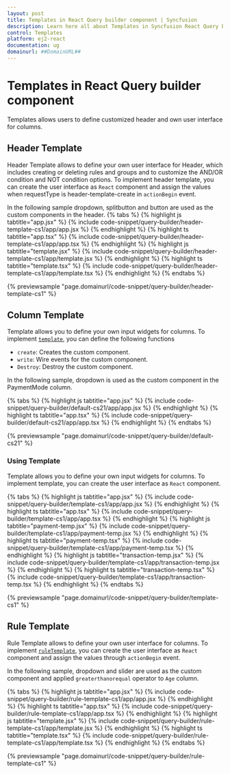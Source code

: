 ```yaml
---
layout: post
title: Templates in React Query builder component | Syncfusion
description: Learn here all about Templates in Syncfusion React Query builder component of Syncfusion Essential JS 2 and more.
control: Templates 
platform: ej2-react
documentation: ug
domainurl: ##DomainURL##
---
```


# Templates in React Query builder component

Templates allows users to define customized header and own user interface for columns.

## Header Template

Header Template allows to define your own user interface for Header, which includes creating or deleting rules and groups and to customize the AND/OR condition and NOT condition options. To implement header template, you can create the user interface as `React` component and assign the values when requestType is header-template-create in `actionBegin` event.

In the following sample dropdown, splitbutton and button are used as the custom components in the header.
{% tabs %}
{% highlight js tabtitle="app.jsx" %}
{% include code-snippet/query-builder/header-template-cs1/app/app.jsx %}
{% endhighlight %}
{% highlight ts tabtitle="app.tsx" %}
{% include code-snippet/query-builder/header-template-cs1/app/app.tsx %}
{% endhighlight %}
{% highlight js tabtitle="template.jsx" %}
{% include code-snippet/query-builder/header-template-cs1/app/template.jsx %}
{% endhighlight %}
{% highlight ts tabtitle="template.tsx" %}
{% include code-snippet/query-builder/header-template-cs1/app/template.tsx %}
{% endhighlight %}
{% endtabs %}

 {% previewsample "page.domainurl/code-snippet/query-builder/header-template-cs1" %}

## Column Template

Template allows you to define your own input widgets for columns. To implement [`template`](https://ej2.syncfusion.com/react/documentation/api/query-builder/columnsModel/#template), you can define the following functions

* `create`: Creates the custom component.
* `write`: Wire events for the custom component.
* `Destroy`: Destroy the custom component.

In the following sample, dropdown is used as the custom component in the PaymentMode column.

{% tabs %}
{% highlight js tabtitle="app.jsx" %}
{% include code-snippet/query-builder/default-cs21/app/app.jsx %}
{% endhighlight %}
{% highlight ts tabtitle="app.tsx" %}
{% include code-snippet/query-builder/default-cs21/app/app.tsx %}
{% endhighlight %}
{% endtabs %}

 {% previewsample "page.domainurl/code-snippet/query-builder/default-cs21" %}

### Using Template

Template allows you to define your own input widgets for columns. To implement template, you can create the user interface as `React` component.

{% tabs %}
{% highlight js tabtitle="app.jsx" %}
{% include code-snippet/query-builder/template-cs1/app/app.jsx %}
{% endhighlight %}
{% highlight ts tabtitle="app.tsx" %}
{% include code-snippet/query-builder/template-cs1/app/app.tsx %}
{% endhighlight %}
{% highlight js tabtitle="payment-temp.jsx" %}
{% include code-snippet/query-builder/template-cs1/app/payment-temp.jsx %}
{% endhighlight %}
{% highlight ts tabtitle="payment-temp.tsx" %}
{% include code-snippet/query-builder/template-cs1/app/payment-temp.tsx %}
{% endhighlight %}
{% highlight js tabtitle="transaction-temp.jsx" %}
{% include code-snippet/query-builder/template-cs1/app/transaction-temp.jsx %}
{% endhighlight %}
{% highlight ts tabtitle="transaction-temp.tsx" %}
{% include code-snippet/query-builder/template-cs1/app/transaction-temp.tsx %}
{% endhighlight %}
{% endtabs %}

 {% previewsample "page.domainurl/code-snippet/query-builder/template-cs1" %}

## Rule Template

Rule Template allows to define your own user interface for columns. To implement [`ruleTemplate`](https://ej2.syncfusion.com/react/documentation/api/query-builder/columnsModel/#ruletemplate), you can create the user interface as `React` component and assign the values through `actionBegin` event.

In the following sample, dropdown and slider are used as the custom component and applied `greaterthanorequal` operator to `Age` column.

{% tabs %}
{% highlight js tabtitle="app.jsx" %}
{% include code-snippet/query-builder/rule-template-cs1/app/app.jsx %}
{% endhighlight %}
{% highlight ts tabtitle="app.tsx" %}
{% include code-snippet/query-builder/rule-template-cs1/app/app.tsx %}
{% endhighlight %}
{% highlight js tabtitle="template.jsx" %}
{% include code-snippet/query-builder/rule-template-cs1/app/template.jsx %}
{% endhighlight %}
{% highlight ts tabtitle="template.tsx" %}
{% include code-snippet/query-builder/rule-template-cs1/app/template.tsx %}
{% endhighlight %}
{% endtabs %}

 {% previewsample "page.domainurl/code-snippet/query-builder/rule-template-cs1" %}